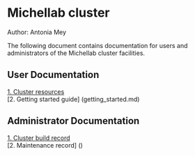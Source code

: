 # Michellab cluster

Author: Antonia Mey   


The following document contains documentation for users and administrators of the Michellab cluster facilities. 

## User Documentation

[1. Cluster resources](Resources.md)    
[2. Getting started guide] (getting_started.md)

## Administrator Documentation 

[1. Cluster build record ]()    
[2. Maintenance record] ()